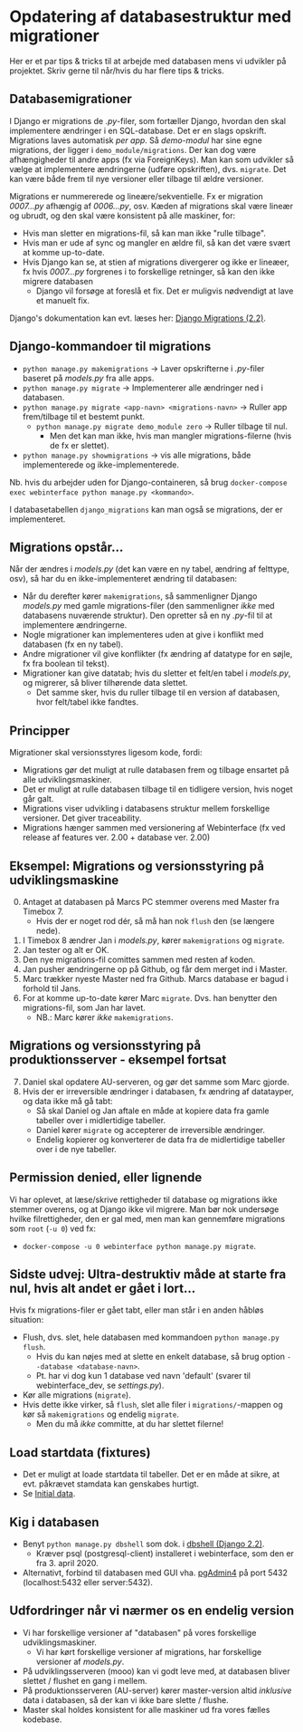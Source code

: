 # Opdatering af databasestruktur med migrationer

Her er et par tips & tricks til at arbejde med databasen mens vi udvikler på projektet.
Skriv gerne til når/hvis du har flere tips & tricks.


## Databasemigrationer
I Django er migrations de _.py_-filer, som  fortæller Django, hvordan den skal implementere ændringer i en SQL-database. Det er en slags opskrift.
Migrations laves automatisk _per app_. Så _demo-modul_ har sine egne migrations, der ligger i `demo_module/migrations`. Der kan dog være afhængigheder til andre apps (fx via ForeignKeys).
Man kan som udvikler så vælge at implementere ændringerne (udføre opskriften), dvs. `migrate`. Det kan være både frem til nye versioner eller tilbage til ældre versioner.

Migrations er nummererede og lineære/sekventielle. Fx er migration _0007...py_ afhængig af _0006...py_, osv.
Kæden af migrations skal være lineær og ubrudt, og den skal være konsistent på alle maskiner, for:
- Hvis man sletter en migrations-fil, så kan man ikke "rulle tilbage".
- Hvis man er ude af sync og mangler en ældre fil, så kan det være svært at komme up-to-date.
- Hvis Django kan se, at stien af migrations divergerer og ikke er lineæer, fx hvis _0007...py_ forgrenes i to forskellige retninger, så kan den ikke migrere databasen
  * Django vil forsøge at foreslå et fix. Det er muligvis nødvendigt at lave et manuelt fix.

Django's dokumentation kan evt. læses her: [Django Migrations (2.2)][4].


## Django-kommandoer til migrations
- `python manage.py makemigrations` -> Laver opskrifterne i _.py_-filer baseret på _models.py_ fra alle apps.
- `python manage.py migrate` -> Implementerer alle ændringer ned i databasen.
- `python manage.py migrate <app-navn> <migrations-navn>` -> Ruller app frem/tilbage til et bestemt punkt.
  * `python manage.py migrate demo_module zero` -> Ruller tilbage til nul.
    - Men det kan man ikke, hvis man mangler migrations-filerne (hvis de fx er slettet).
- `python manage.py showmigrations` -> vis alle migrations, både implementerede og ikke-implementerede.

Nb. hvis du arbejder uden for Django-containeren, så brug `docker-compose exec webinterface python manage.py <kommando>`.

I databasetabellen `django_migrations` kan man også se migrations, der er implementeret.

## Migrations opstår...
Når der ændres i _models.py_ (det kan være en ny tabel, ændring af felttype, osv), så har du en ikke-implementeret ændring til databasen:
 - Når du derefter kører `makemigrations`, så sammenligner Django _models.py_ med gamle migrations-filer (den sammenligner _ikke_ med databasens nuværende struktur). Den opretter så en ny _.py_-fil til at implementere ændringerne.
- Nogle migrationer kan implementeres uden at give i konflikt med databasen (fx en ny tabel).
- Andre migrationer vil give konflikter (fx ændring af datatype for en søjle, fx fra boolean til tekst).
- Migrationer kan give datatab; hvis du sletter et felt/en tabel i _models.py_, og migrerer, så bliver tilhørende data slettet.
  * Det samme sker, hvis du ruller tilbage til en version af databasen, hvor felt/tabel ikke fandtes.


## Principper
Migrationer skal versionsstyres ligesom kode, fordi:
- Migrations gør det muligt at rulle databasen frem og tilbage ensartet på alle udviklingsmaskiner.
- Det er muligt at rulle databasen tilbage til en tidligere version, hvis noget går galt.
- Migrations viser udvikling i databasens struktur mellem forskellige versioner. Det giver traceability.
- Migrations hænger sammen med versionering af Webinterface (fx ved release af features ver. 2.00 + database ver. 2.00)


## Eksempel: Migrations og versionsstyring på udviklingsmaskine
0. Antaget at databasen på Marcs PC stemmer overens med Master fra Timebox 7.
   * Hvis der er noget rod dér, så må han nok `flush` den (se længere nede).
1. I Timebox 8 ændrer Jan i _models.py_, kører `makemigrations` og `migrate`.
2. Jan tester og alt er OK.
3. Den nye migrations-fil comittes sammen med resten af koden.
4. Jan pusher ændringerne op på Github, og får dem merget ind i Master.
5. Marc trækker nyeste Master ned fra Github. Marcs database er bagud i forhold til Jans.
6. For at komme up-to-date kører Marc `migrate`. Dvs. han benytter den migrations-fil, som Jan har lavet.
   * NB.: Marc kører _ikke_ `makemigrations`.


## Migrations og versionsstyring på produktionsserver - eksempel fortsat
7. Daniel skal opdatere AU-serveren, og gør det samme som Marc gjorde.
8. Hvis der er irreversible ændringer i databasen, fx ændring af datatayper, og data ikke må gå tabt:
   * Så skal Daniel og Jan aftale en måde at kopiere data fra gamle tabeller over i midlertidige tabeller.
   * Daniel kører `migrate` og accepterer de irreversible ændringer.
   * Endelig kopierer og konverterer de data fra de midlertidige tabeller over i de nye tabeller.


## Permission denied, eller lignende
Vi har oplevet, at læse/skrive rettigheder til database og migrations ikke stemmer overens, og at Django ikke vil migrere. Man bør nok undersøge hvilke filrettigheder, den er gal med, men man kan gennemføre migrations som `root` (`-u 0`) ved fx:
- `docker-compose -u 0 webinterface python manage.py migrate`.


## Sidste udvej: Ultra-destruktiv måde at starte fra nul, hvis alt andet er gået i lort...
Hvis fx migrations-filer er gået tabt, eller man står i en anden håbløs situation:
- Flush, dvs. slet, hele databasen med kommandoen `python manage.py flush`.
  * Hvis du kan nøjes med at slette en enkelt database, så brug option `--database <database-navn>`.
  * Pt. har vi dog kun 1 database ved navn 'default' (svarer til webinterface_dev, se _settings.py_).
- Kør alle migrations (`migrate`).
- Hvis dette ikke virker, så `flush`, slet alle filer i `migrations/`-mappen og kør så `makemigrations` og endelig `migrate`.
  * Men du må _ikke_ committe, at du har slettet filerne!


## Load startdata (fixtures)
- Det er muligt at loade startdata til tabeller. Det er en måde at sikre, at evt. påkrævet stamdata kan genskabes hurtigt.
- Se [Initial data][3].


## Kig i databasen
- Benyt `python manage.py dbshell` som dok. i [dbshell (Django 2.2)][1].
  * Kræver psql (postgresql-client) installeret i webinterface, som den er fra 3. april 2020.
- Alternativt, forbind til databasen med GUI vha. [pgAdmin4][2] på port 5432 (localhost:5432 eller server:5432).


## Udfordringer når vi nærmer os en endelig version
- Vi har forskellige versioner af "databasen" på vores forskellige udviklingsmaskiner.
  * Vi har kørt forskellige versioner af migrations, har forskellige versioner af _models.py_.
- På udviklingsserveren (mooo) kan vi godt leve med, at databasen bliver slettet / flushet en gang i mellem.
- På produktionsserveren (AU-server) kører master-version altid _inklusive_ data i databasen, så der kan vi ikke bare slette / flushe.
- Master skal holdes konsistent for alle maskiner ud fra vores fælles kodebase.


[1]: https://docs.djangoproject.com/en/2.2/ref/django-admin/#dbshell
[2]: https://www.pgadmin.org/
[3]: https://docs.djangoproject.com/en/2.2/howto/initial-data/
[4]: https://docs.djangoproject.com/en/2.2/topics/migrations/
